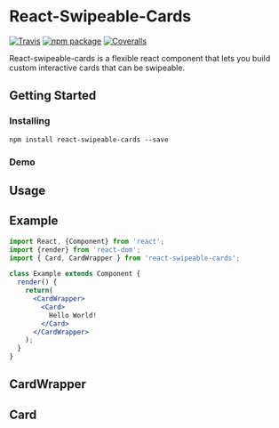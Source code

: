 # React-Swipeable-Cards

[![Travis][build-badge]][build]
[![npm package][npm-badge]][npm]
[![Coveralls][coveralls-badge]][coveralls]

React-swipeable-cards is a flexible react component that lets you build custom interactive cards that can be swipeable.

## Getting Started

### Installing

````
npm install react-swipeable-cards --save
````

### Demo

## Usage

## Example

```jsx
import React, {Component} from 'react';
import {render} from 'react-dom';
import { Card, CardWrapper } from 'react-swipeable-cards';

class Example extends Component {
  render() {
    return(
      <CardWrapper>
        <Card>
          Hello World!
        </Card>
      </CardWrapper>
    );
  }
}
```

## CardWrapper

## Card



[build-badge]: https://img.shields.io/travis/user/repo/master.png?style=flat-square
[build]: https://travis-ci.org/user/repo

[npm-badge]: https://img.shields.io/npm/v/npm-package.png?style=flat-square
[npm]: https://www.npmjs.org/package/npm-package

[coveralls-badge]: https://img.shields.io/coveralls/user/repo/master.png?style=flat-square
[coveralls]: https://coveralls.io/github/user/repo
